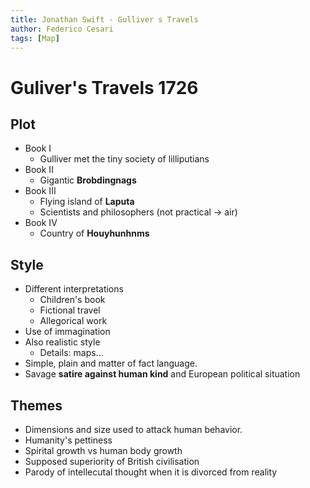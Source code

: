 ```yaml
---
title: Jonathan Swift - Gulliver s Travels
author: Federico Cesari
tags: [Map]
---
```

# Guliver's Travels 1726
## Plot
- Book I
	- Gulliver met the tiny society of lilliputians
- Book II
	- Gigantic **Brobdingnags**
- Book III
	- Flying island of **Laputa**
	- Scientists and philosophers (not practical -> air)
- Book IV
	- Country of **Houyhunhnms**
## Style
- Different interpretations
	- Children's book
	- Fictional travel
	- Allegorical work
- Use of immagination
- Also realistic style 
	- Details: maps...
- Simple, plain and matter of fact language.
- Savage **satire against human kind** and European political situation
## Themes
- Dimensions and size used to attack human behavior. 
- Humanity's pettiness 
- Spirital growth vs human body growth
- Supposed superiority of British civilisation
- Parody of intellecutal thought when it is divorced from reality